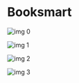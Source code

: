 # Booksmart

![img 0](https://i.imgur.com/1U2jghq.jpg)

![img 1](https://i.imgur.com/QliUkLB.png)

![img 2](https://i.imgur.com/g2kUUM2.jpg)

![img 3](https://i.imgur.com/UgB27qQ.png)


